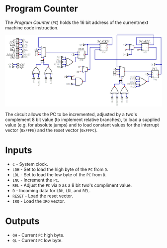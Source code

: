 # Program Counter

The *Program Counter* (`PC`) holds the 16 bit address of the current/next machine code instruction.

![Program Counter](pc.png)

The circuit allows the PC to be incremented, adjusted by a two's complement 8 bit value (to implement relative branches), to load a supplied value (e.g. for absolute jumps) and to load constant values for the interrupt vector (`0xFFFE`) and the reset vector (`0xFFFC`).

# Inputs

* `C` - System clock.
* `LDH` - Set to load the high byte of the `PC` from `D`.
* `LDL` - Set to load the low byte of the `PC` from `D`.
* `INC` - Increment the `PC`.
* `REL` - Adjust the `PC` via `D` as a 8 bit two's compliment value.
* `D` - Incoming data for `LDH`, `LDL` and `REL`.
* `RESET` - Load the reset vector.
* `IRQ` - Load the `IRQ` vector.

# Outputs

* `QH` - Current `PC` high byte.
* `QL` - Current `PC` low byte.




